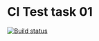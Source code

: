 # CI Test task 01

[![Build status](https://ci.appveyor.com/api/projects/status/nt9aktc9tnahkioj?svg=true)](https://ci.appveyor.com/project/AndriusRU/js-pro-lection4-jest)